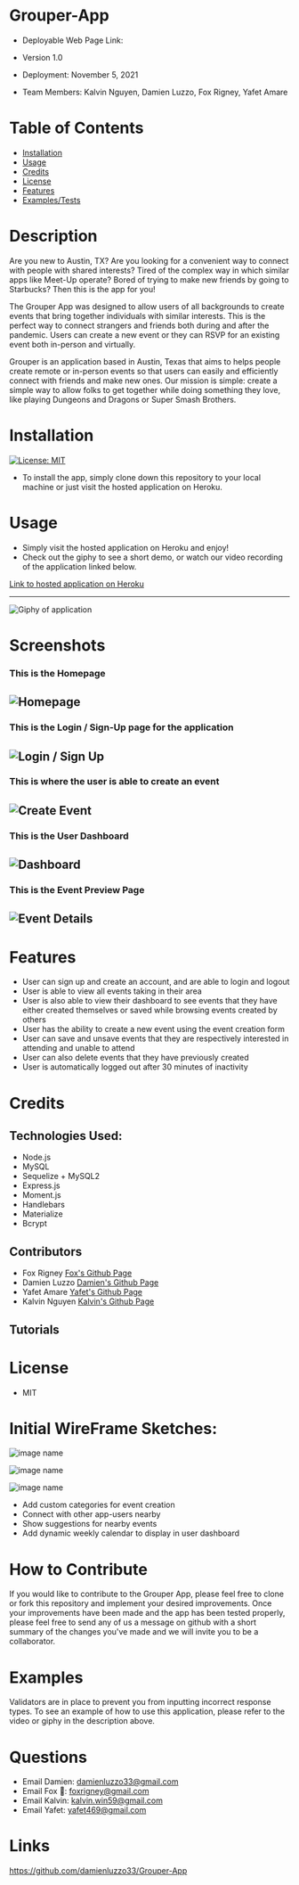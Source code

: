 # Grouper-App

* Deployable Web Page Link: 

* Version 1.0

* Deployment: November 5, 2021

*  Team Members: Kalvin Nguyen, Damien Luzzo, Fox Rigney, Yafet Amare

# Table of Contents

- [Installation](#installation)
- [Usage](#usage)
- [Credits](#credits)
- [License](#license)
- [Features](#features)
- [Examples/Tests](#examples)

# Description

Are you new to Austin, TX? Are you looking for a convenient way to connect with people with shared interests? Tired of the complex way in which similar apps like Meet-Up operate? Bored of trying to make new friends by going to Starbucks? Then this is the app for you! 

The Grouper App was designed to allow users of all backgrounds to create events that bring together individuals with similar interests. This is the perfect way to connect strangers and friends both during and after the pandemic. Users can create a new event or they can RSVP for an existing event both in-person and virtually. 

Grouper is an application based in Austin, Texas that aims to helps people create remote or in-person events so that users can easily and efficiently connect with friends and make new ones. Our mission is simple: create a simple way to allow folks to get together while doing something they love, like playing Dungeons and Dragons or Super Smash Brothers.

# Installation

[![License: MIT](https://img.shields.io/badge/License-MIT-yellow.svg)](https://opensource.org/licenses/MIT)

- To install the app, simply clone down this repository to your local machine or just visit the hosted application on Heroku.

# Usage

- Simply visit the hosted application on Heroku and enjoy!
- Check out the giphy to see a short demo, or watch our video recording of the application linked below.

[Link to hosted application on Heroku]()

---

![Giphy of application](./public/image/Screenshots/project_2_giphy.gif)

# Screenshots

### This is the Homepage

![Homepage](./public/image/Screenshots/screenshot2.jpg)
---
### This is the Login / Sign-Up page for the application
![Login / Sign Up](./public/image/Screenshots/screenshot1.jpg)
---
### This is where the user is able to create an event
![Create Event](./public/image/Screenshots/screenshot4.jpg)
---
### This is the User Dashboard
![Dashboard](./public/image/Screenshots/screenshot5.jpg)
---
### This is the Event Preview Page
![Event Details](./public/image/Screenshots/screenshot3.jpg)
---

# Features
* User can sign up and create an account, and are able to login and logout
* User is able to view all events taking in their area
* User is also able to view their dashboard to see events that they have either created themselves or saved while browsing events created by others
* User has the ability to create a new event using the event creation form
* User can save and unsave events that they are respectively interested in attending and unable to attend
* User can also delete events that they have previously created
* User is automatically logged out after 30 minutes of inactivity

# Credits

## Technologies Used: 
 - Node.js
 - MySQL
 - Sequelize + MySQL2
 - Express.js
 - Moment.js
 - Handlebars
 - Materialize
 - Bcrypt

 ## Contributors
- Fox Rigney [Fox's Github Page](https://github.com/foxrigney)
- Damien Luzzo [Damien's Github Page](https://github.com/damienluzzo33)
- Yafet Amare [Yafet's Github Page](https://github.com/YAFETAMARE)
- Kalvin Nguyen [Kalvin's Github Page](https://github.com/KalvinN361)

## Tutorials

# License

* MIT

# Initial WireFrame Sketches:

![image name](./public/images/wireframe.png)

![image name](./public/images/user_login.png)

![image name](./public/images/event_create_screenshot.png)

* Add custom categories for event creation
* Connect with other app-users nearby
* Show suggestions for nearby events
* Add dynamic weekly calendar to display in user dashboard

# How to Contribute

If you would like to contribute to the Grouper App, please feel free to clone or fork this repository and implement your desired improvements. Once your improvements have been made and the app has been tested properly, please feel free to send any of us a message on github with a short summary of the changes you've made and we will invite you to be a collaborator.

# Examples

Validators are in place to prevent you from inputting incorrect response types. To see an example of how to use this application, please refer to the video or giphy in the description above.

# Questions

* Email Damien: [damienluzzo33@gmail.com](mailto:damienluzzo33@gmail.com)
* Email Fox 🦊: [foxrigney@gmail.com](mailto:foxrigney@gmail.com)
* Email Kalvin: [kalvin.win59@gmail.com](mailto:kalvin.win59@gmail.com)
* Email Yafet: [yafet469@gmail.com](mailto:yafet469@gmail.com)

# Links 
https://github.com/damienluzzo33/Grouper-App